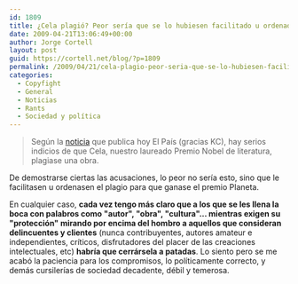 ```yaml
---
id: 1809
title: ¿Cela plagió? Peor sería que se lo hubiesen facilitado u ordenado
date: 2009-04-21T13:06:49+00:00
author: Jorge Cortell
layout: post
guid: https://cortell.net/blog/?p=1809
permalink: /2009/04/21/cela-plagio-peor-seria-que-se-lo-hubiesen-facilitado-u-ordenado/
categories:
  - Copyfight
  - General
  - Noticias
  - Rants
  - Sociedad y polí­tica
---
```

> Según la <a title="https://www.elpais.com/articulo/cultura/juez/ve/plagio/Cruz/San/Andres/Cela/elpepucul/20090421elpepicul_3/Tes" href="https://www.elpais.com/articulo/cultura/juez/ve/plagio/Cruz/San/Andres/Cela/elpepucul/20090421elpepicul_3/Tes" target="_blank">noticia</a> que publica hoy El País (gracias KC), hay serios indicios de que Cela, nuestro laureado Premio Nobel de literatura, plagiase una obra.

De demostrarse ciertas las acusaciones, lo peor no sería esto, sino que le facilitasen u ordenasen el plagio para que ganase el premio Planeta.

En cualquier caso, **cada vez tengo más claro que a los que se les llena la boca con palabros como "autor", "obra", "cultura"... mientras exigen su "protección" mirando por encima del hombro a aquellos que consideran delincuentes y clientes** (nunca contribuyentes, autores amateur e independientes, críticos, disfrutadores del placer de las creaciones intelectuales, etc) **habría que cerrársela a patadas**. Lo siento pero se me acabó la paciencia para los compromisos, lo políticamente correcto, y demás cursilerías de sociedad decadente, débil y temerosa.
